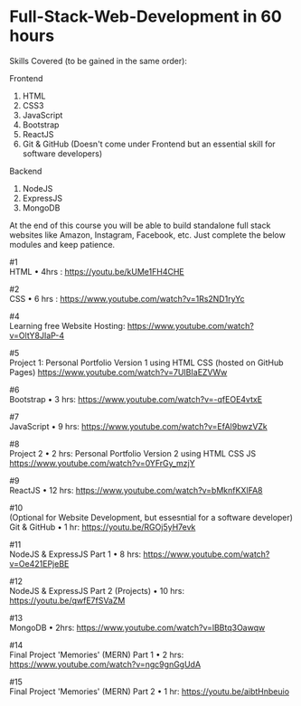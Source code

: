 # Full-Stack-Web-Development in 60 hours

Skills Covered (to be gained in the same order):

Frontend
1. HTML
1. CSS3
1. JavaScript
1. Bootstrap
1. ReactJS
1. Git & GitHub (Doesn't come under Frontend but an essential skill for software developers) 

Backend
1. NodeJS
1. ExpressJS
1. MongoDB

At the end of this course you will be able to build standalone full stack websites like Amazon, Instagram, Facebook, etc. Just complete the below modules and keep patience.

#1<br>
HTML • 4hrs : https://youtu.be/kUMe1FH4CHE

#2<br>
CSS • 6 hrs : https://www.youtube.com/watch?v=1Rs2ND1ryYc

#4<br>
Learning free Website Hosting: https://www.youtube.com/watch?v=OltY8JIaP-4

#5<br>
Project 1: Personal Portfolio Version 1 using HTML CSS (hosted on GitHub Pages) https://www.youtube.com/watch?v=7UIBIaEZVWw

#6<br>
Bootstrap • 3 hrs: https://www.youtube.com/watch?v=-qfEOE4vtxE

#7<br>
JavaScript • 9 hrs: https://www.youtube.com/watch?v=EfAl9bwzVZk

#8<br>
Project 2 • 2 hrs: Personal Portfolio Version 2 using HTML CSS JS https://www.youtube.com/watch?v=0YFrGy_mzjY

#9<br>
ReactJS • 12 hrs: https://www.youtube.com/watch?v=bMknfKXIFA8

#10<br> (Optional for Website Development, but essesntial for a software developer)
Git & GitHub • 1 hr: https://youtu.be/RGOj5yH7evk

#11<br>
NodeJS & ExpressJS Part 1 • 8 hrs: https://www.youtube.com/watch?v=Oe421EPjeBE

#12<br>
NodeJS & ExpressJS Part 2 (Projects) • 10 hrs: https://youtu.be/qwfE7fSVaZM

#13<br>
MongoDB • 2hrs: https://www.youtube.com/watch?v=lBBtq3Oawqw

#14<br>
Final Project 'Memories' (MERN) Part 1 • 2 hrs: https://www.youtube.com/watch?v=ngc9gnGgUdA

#15<br>
Final Project 'Memories' (MERN) Part 2 • 1 hr:  https://youtu.be/aibtHnbeuio
